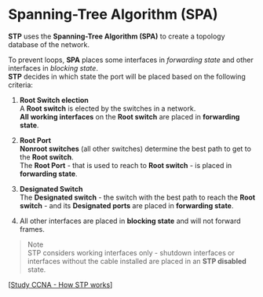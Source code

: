 # Spanning-Tree Algorithm (SPA)

**STP** uses the **Spanning-Tree Algorithm (SPA)** to create a topology database of the network.

To prevent loops, **SPA** places some interfaces in _forwarding state_ and other interfaces in _blocking state_.<br>
**STP** decides in which state the port will be placed based on the following criteria:

1. **Root Switch election**<br>
   A **Root switch** is elected by the switches in a network.<br>
   **All working interfaces** on the **Root switch** are placed in **forwarding state**.

2. **Root Port**<br>
   **Nonroot switches** (all other switches) determine the best path to get to the **Root switch**.<br>
   The **Root Port** - that is used to reach to **Root switch** - is placed in **forwarding state**.

3. **Designated Switch**<br>
   The **Designated switch** - the switch with the best path to reach the **Root switch** - and its **Designated ports** are placed in **forwarding state**.

4. All other interfaces are placed in **blocking state** and will not forward frames.

> Note<br>
> STP considers working interfaces only - shutdown interfaces or interfaces without the cable installed are placed in an **STP disabled** state.

[[Study CCNA - How STP works](https://study-ccna.com/how-stp-works/)]
